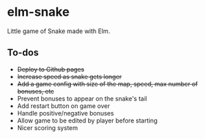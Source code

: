 # elm-snake

Little game of Snake made with Elm.

## To-dos

* ~~Deploy to Github pages~~
* ~~Increase speed as snake gets longer~~
* ~~Add a game config with size of the map, speed, max number of bonuses, etc~~
* Prevent bonuses to appear on the snake's tail
* Add restart button on game over
* Handle positive/negative bonuses
* Allow game to be edited by player before starting
* Nicer scoring system

